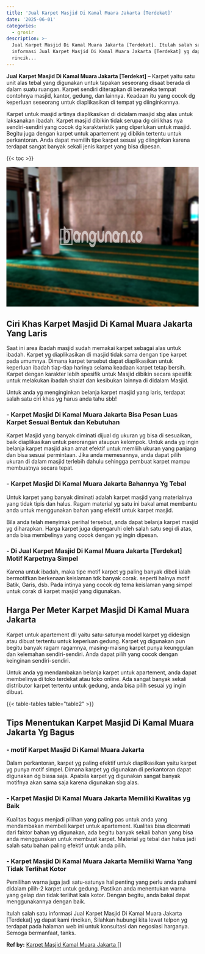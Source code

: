 ```yaml
---
title: 'Jual Karpet Masjid Di Kamal Muara Jakarta [Terdekat]'
date: '2025-06-01'
categories:
  - grosir
description: >-
  Jual Karpet Masjid Di Kamal Muara Jakarta [Terdekat]. Itulah salah satu
  informasi Jual Karpet Masjid Di Kamal Muara Jakarta [Terdekat] yg dapat kami
  rincik...
---
```


**Jual Karpet Masjid Di Kamal Muara Jakarta \[Terdekat\]** – Karpet yaitu satu unit alas tebal yang digunakan untuk tapakan seseorang disaat berada di dalam suatu ruangan. Karpet sendiri diterapkan di beraneka tempat contohnya masjid, kantor, gedung, dan lainnya. Keadaan itu yang cocok dg keperluan seseorang untuk diaplikasikan di tempat yg diinginkannya.

Karpet untuk masjid artinya diaplikasikan di didalam masjid sbg alas untuk laksanakan ibadah. Karpet masjid dibikin tidak serupa dg ciri khas nya sendiri-sendiri yang cocok dg karakteristik yang diperlukan untuk masjid. Begitu juga dengan karpet untuk apartement yg dibikin tertentu untuk perkantoran. Anda dapat memilih tipe karpet sesuai yg diinginkan karena terdapat sangat banyak sekali jenis karpet yang bisa dipesan.

{{< toc >}}

![Jual Karpet Masjid Di Kamal Muara Jakarta [Terdekat]](/images/grosir-karpet-murah-14.png)

## Ciri Khas Karpet Masjid Di Kamal Muara Jakarta Yang Laris

Saat ini area ibadah masjid sudah memakai karpet sebagai alas untuk ibadah. Karpet yg diaplikasikan di masjid tidak sama dengan tipe karpet pada umumnya. Dimana karpet tersebut dapat diaplikasikan untuk keperluan ibadah tiap-tiap harinya selama keadaan karpet tetap bersih. Karpet dengan karakter lebih spesifik untuk Masjid dibikin secara spesifik untuk melakukan ibadah shalat dan kesibukan lainnya di didalam Masjid.

Untuk anda yg menginginkan belanja karpet masjid yang laris, terdapat salah satu ciri khas yg harus anda tahu sbb!

### \- Karpet Masjid Di Kamal Muara Jakarta Bisa Pesan Luas Karpet Sesuai Bentuk dan Kebutuhan

Karpet Masjid yang banyak diminati dijual dg ukuran yg bisa di sesuaikan, baik diaplikasikan untuk perorangan ataupun kelompok. Untuk anda yg ingin belanja karpet masjid akan amat efektif untuk memliih ukuran yang panjang dan bisa sesuai permintaan. Jika anda memesannya, anda dapat pilih ukuran di dalam masjid terlebih dahulu sehingga pembuat karpet mampu membuatnya secara tepat.

### \- Karpet Masjid Di Kamal Muara Jakarta Bahannya Yg Tebal

Untuk karpet yang banyak diminati adalah karpet masjid yang materialnya yang tidak tipis dan halus. Ragam material yg satu ini bakal amat membantu anda untuk menggunakan bahan yang efektif untuk karpet masjid.

Bila anda telah menyimak perihal tersebut, anda dapat belanja karpet masjid yg diharapkan. Harga karpet juga dipengaruhi oleh salah satu segi di atas, anda bisa membelinya yang cocok dengan yg ingin dipesan.

### \- Di Jual Karpet Masjid Di Kamal Muara Jakarta \[Terdekat\] Motif Karpetnya Simpel

Karena untuk ibadah, maka tipe motif karpet yg paling banyak dibeli ialah bermotifkan berkenaan keislaman tdk banyak corak. seperti halnya motif Batik, Garis, dsb. Pada intinya yang cocok dg tema keislaman yang simpel untuk corak di karpet masjid yang digunakan.

## Harga Per Meter Karpet Masjid Di Kamal Muara Jakarta

Karpet untuk apartement dll yaitu satu-satunya model karpet yg didesign atau dibuat tertentu untuk keperluan gedung. Karpet yg digunakan pun begitu banyak ragam ragamnya, masing-maisng karpet punya keunggulan dan kelemahan sendiri-sendiri. Anda dapat pilih yang cocok dengan keinginan sendiri-sendiri.

Untuk anda yg mendambakan belanja karpet untuk apartement, anda dapat membelinya di toko terdekat atau toko online. Ada sangat banyak sekali distributor karpet tertentu untuk gedung, anda bisa pilih sesuai yg ingin dibuat.

{{< table-tables table="table2" >}}

## Tips Menentukan Karpet Masjid Di Kamal Muara Jakarta Yg Bagus

### \- motif Karpet Masjid Di Kamal Muara Jakarta

Dalam perkantoran, karpet yg paling efektif untuk diaplikasikan yaitu karpet yg punya motif simpel. Dimana karpet yg digunakan di perkantoran dapat digunakan dg biasa saja. Apabila karpet yg digunakan sangat banyak motifnya akan sama saja karena digunakan sbg alas.

### \- Karpet Masjid Di Kamal Muara Jakarta Memiliki Kwalitas yg Baik

Kualitas bagus menjadi pilihan yang paling pas untuk anda yang mendambakan membeli karpet untuk apartement. Kualitas bisa dicermati dari faktor bahan yg digunakan, ada begitu banyak sekali bahan yang bisa anda menggunakan untuk membuat karpet. Material yg tebal dan halus jadi salah satu bahan paling efektif untuk anda pilih.

### \- Karpet Masjid Di Kamal Muara Jakarta Memiliki Warna Yang Tidak Terlihat Kotor

Pemilihan warna juga jadi satu-satunya hal penting yang perlu anda pahami didalam pilih-2 karpet untuk gedung. Pastikan anda menentukan warna yang gelap dan tidak terlihat kala kotor. Dengan begitu, anda bakal dapat menggunakannya dengan baik.

Itulah salah satu informasi Jual Karpet Masjid Di Kamal Muara Jakarta \[Terdekat\] yg dapat kami rincikan, Silahkan hubungi kita lewat telpon yg terdapat pada halaman web ini untuk konsultasi dan negosiasi harganya. Semoga bermanfaat, tanks.

**Ref by:**  [Karpet Masjid Kamal Muara Jakarta []](https://id.wikipedia.org/wiki/Karpet)
